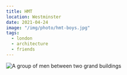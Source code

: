 ```yaml
---
title: HMT
location: Westminster
date: 2021-04-24
image: "/img/photo/hmt-boys.jpg"
tags:
  - london
  - architecture
  - friends
---
```


![A group of men between two grand buildings](/img/photo/hmt-boys.jpg)
